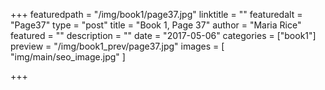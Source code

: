 +++
featuredpath = "/img/book1/page37.jpg"
linktitle = ""
featuredalt = "Page37"
type = "post"
title = "Book 1, Page 37"
author = "Maria Rice"
featured = ""
description = ""
date = "2017-05-06"
categories = ["book1"]
preview = "/img/book1_prev/page37.jpg"
images = [ "img/main/seo_image.jpg" ]

+++


